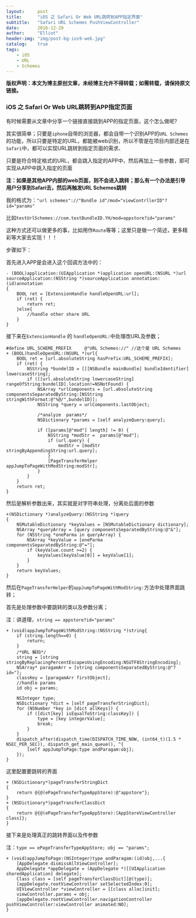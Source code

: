 ```yaml
---
layout:     post
title:      "iOS 之 Safari Or Web URL跳转到APP指定界面"
subtitle:   "Safari URL Schemes PushViewController"
date:       2016-12-29
author:     "Elliot"
header-img: "img/post-bg-ios9-web.jpg"
catalog:    true
tags:
    - iOS
    - URL
    - Schemes
---
```


**版权声明：本文为博主原创文章，未经博主允许不得转载；如需转载，请保持原文链接。**

### iOS 之 Safari Or Web URL跳转到APP指定页面

有时候需要从文章中分享一个链接直接跳到APP的指定页面，这个怎么做呢?

其实很简单；只要是`iphone`自带的浏览器，都会自带一个识别APP的`URL Schemes`的功能，所以只要是特定的URL，都能被web识别，所以不管是在项目内部还是在`Safari`中，都可以实现URL跳转到指定页面的需求、

只要是符合特定格式的URL，都会跳入指定的APP中，然后再加上一些参数，即可实现从APP中跳入指定的页面

**注：如果是其他APP内部的web页面，则不会进入跳转；那么有一个办法是引导用户分享到Safari去，然后再触发URL Schemes跳转**

我的格式为：`"url schemes"://"Bundle id"/mod="viewContrllerID"?id="params"`

比如`testUrlSchemes://com.testBundleID.YH/mod=appstore?id="params"`

这种方式还可以做更多的事，比如用作`Route`等等；这里只是做一个简述，更多精彩等大家去实现！！！

步骤如下：

首先进入APP是会进入这个回调方法中的：

```objective_c
- (BOOL)application:(UIApplication *)application openURL:(NSURL *)url sourceApplication:(NSString *)sourceApplication annotation:(id)annotation
{
    BOOL ret = [ExtensionHandle handleOpenURL:url];
    if (ret) {
        return ret;
    }else{
        //handle other share URL
    }
}
```

接下来在`ExtensionHandle` 的 `handleOpenURL:`中处理改URL及参数；

```objective_c
#define URL_SCHEME_PREFIX     @"URL Schemes://" //这个是 URL Schemes
+ (BOOL)handleOpenURL:(NSURL *)url{
    BOOL ret = [url.absoluteString hasPrefix:URL_SCHEME_PREFIX];
    if (ret) {
        NSString *bundelID = [[[NSBundle mainBundle] bundleIdentifier] lowercaseString];
        if ([[url.absoluteString lowercaseString] rangeOfString:bundelID].location!=NSNotFound) {
            NSArray *urlComponents = [url.absoluteString componentsSeparatedByString:[NSString stringWithFormat:@"%@/",bundelID]];
            NSString *query = urlComponents.lastObject;

            /*analyze  params*/
            NSDictionary *params = [self analyzeQuery:query];

            if ([params[@"mod"] length] != 0) {
                NSString *modStr =  params[@"mod"];
                if (url.query) {
                    modStr = [modStr stringByAppendingString:url.query];
                }
                [PageTransferHelper appJumpToPageWithModString:modStr];
            }
        }
    }
    return ret;
}
```

然后是解析参数出来，其实就是对字符串处理，分离处后面的参数

```objective_c
+(NSDictionary *)analyzeQuery:(NSString *)query
{
    NSMutableDictionary *keyValues = [NSMutableDictionary dictionary];
    NSArray *queryArray = [query componentsSeparatedByString:@"&"];
    for (NSString *oneParma in queryArray) {
        NSArray *keyValue = [oneParma componentsSeparatedByString:@"="];
        if (keyValue.count >=2) {
            keyValues[keyValue[0]] = keyValue[1];
        }
    }
    return keyValues;
}
```

然后在`PageTransferHelper`的`appJumpToPageWithModString:`方法中处理界面跳转；

首先是处理参数中要跳转的类以及参数分离；

注：讲道理，`string == appstore?id="params"`

```objective_c
+ (void)appJumpToPageWithModString:(NSString *)string{
    if (string.length==0) {
        return;
    }
    /*URL 解码*/
    string = [string stringByReplacingPercentEscapesUsingEncoding:NSUTF8StringEncoding];
    NSArray* paragamArr = [string componentsSeparatedByString:@"?id="];
    classKey = [paragamArr firstObject];
    //handle params
    id obj = params;

    NSInteger type;
    NSDictionary *dict = [self pageTransferStringDict];
    for (NSNumber *key in [dict allKeys]) {
        if ([dict[key] isEqualToString:classKey]) {
            type = [key integerValue];
            break;
        }
    }
    dispatch_after(dispatch_time(DISPATCH_TIME_NOW, (int64_t)(1.5 * NSEC_PER_SEC)), dispatch_get_main_queue(), ^{
        [self appJumpToPage:type andParagam:obj];
    });
}
```

这里配置要跳转的界面

```objective_c
+ (NSDictionary*)pageTransferStringDict
{
    return @{@(ePageTransferTypeAppStore):@"appstore"};
}
+ (NSDictionary*)pageTransferClassDict
{
    return @{@(ePageTransferTypeAppStore):[AppStoreViewController class]};
}
```

接下来是处理真正的跳转界面以及传参数

注：`type == ePageTransferTypeAppStore;
		 obj == "params";`

```objective_c
+ (void)appJumpToPage:(NSInteger)type andParagam:(id)obj,...{
    [AppDelegate dismissAllViewController];
    AppDelegate *appDelegate = (AppDelegate *)[[UIApplication sharedApplication] delegate];
    Class class = [self pageTransferClassDict][@(type)];
    [appDelegate.rootViewController setSelectedIndex:0];
    UIViewController *viewController = [[class alloc]init];
    viewController.params = obj;
    [appDelegate.rootViewController.navigationController pushViewController:viewController animated:NO];
}
```
